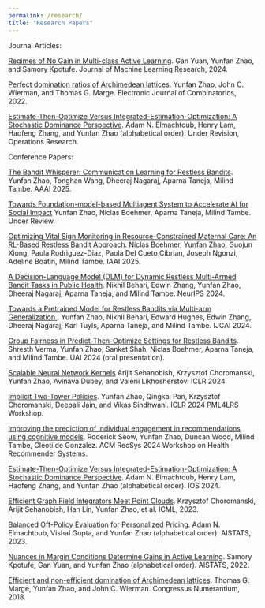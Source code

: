 ```yaml
---
permalink: /research/
title: "Research Papers"
---
```


Journal Articles:

[Regimes of No Gain in Multi-class Active Learning](https://www.jmlr.org/papers/volume25/23-0234/23-0234.pdf). Gan Yuan, Yunfan Zhao, and Samory Kpotufe. Journal of Machine Learning Research, 2024. 

[Perfect domination ratios of Archimedean lattices](https://www.combinatorics.org/ojs/index.php/eljc/article/view/v29i3p60). Yunfan Zhao, John C. Wierman, and Thomas G. Marge. Electronic Journal of Combinatorics, 2022.

[Estimate-Then-Optimize Versus Integrated-Estimation-Optimization: A Stochastic Dominance Perspective](https://arxiv.org/abs/2304.06833). Adam N. Elmachtoub, Henry Lam, Haofeng Zhang, and Yunfan Zhao (alphabetical order). Under Revision, Operations Research. 


Conference Papers: 

[The Bandit Whisperer: Communication Learning for Restless Bandits](https://arxiv.org/abs/2408.05686). Yunfan Zhao, Tonghan Wang, Dheeraj Nagaraj, Aparna Taneja, Milind Tambe. AAAI 2025. 

[Towards Foundation-model-based Multiagent System to Accelerate AI for Social Impact](https://arxiv.org/pdf/2412.07880) Yunfan Zhao, Niclas Boehmer, Aparna Taneja, Milind Tambe. Under Review. 

[Optimizing Vital Sign Monitoring in Resource-Constrained Maternal Care: An RL-Based Restless Bandit Approach](https://arxiv.org/pdf/2410.08377). Niclas Boehmer, Yunfan Zhao, Guojun Xiong, Paula Rodriguez-Diaz, Paola Del Cueto Cibrian, Joseph Ngonzi, Adeline Boatin, Milind Tambe. IAAI 2025.

[A Decision-Language Model (DLM) for Dynamic Restless Multi-Armed Bandit Tasks in Public Health](https://arxiv.org/abs/2402.14807). Nikhil Behari, Edwin Zhang, Yunfan Zhao, Dheeraj Nagaraj, Aparna Taneja, and Milind Tambe. NeurIPS 2024. 

[Towards a Pretrained Model for Restless Bandits via Multi-arm Generalization
](https://arxiv.org/abs/2310.14526). Yunfan Zhao, Nikhil Behari, Edward Hughes, Edwin Zhang, Dheeraj Nagaraj, Karl Tuyls, Aparna Taneja, and Milind Tambe. IJCAI 2024. 

[Group Fairness in Predict-Then-Optimize Settings for Restless Bandits](https://teamcore.seas.harvard.edu/publications/group-fairness-predict-then-optimize-settings-restless-bandits). Shresth Verma, Yunfan Zhao, Sanket Shah, Niclas Boehmer, Aparna Taneja, and Milind Tambe. UAI 2024 (oral presentation). 

[Scalable Neural Network Kernels](https://arxiv.org/abs/2310.13225) Arijit Sehanobish, Krzysztof Choromanski, Yunfan Zhao, Avinava Dubey, and Valerii Likhosherstov. ICLR 2024. 

[Implicit Two-Tower Policies](https://arxiv.org/abs/2208.01191). Yunfan Zhao, Qingkai Pan, Krzysztof Choromanski, Deepali Jain, and Vikas Sindhwani. ICLR 2024 PML4LRS Workshop.

[Improving the prediction of individual engagement in recommendations using cognitive models](https://arxiv.org/pdf/2408.16147). Roderick Seow, Yunfan Zhao, Duncan Wood, Milind Tambe, Cleotilde Gonzalez. ACM RecSys 2024 Workshop on Health Recommender Systems.

[Estimate-Then-Optimize Versus Integrated-Estimation-Optimization: A Stochastic Dominance Perspective](https://www.dropbox.com/scl/fi/th8r3fcxurxij1iji7fmm/IOS_2024_paper_446.pdf?rlkey=jtviv5h3m4rdv7yye6tonebsg&e=1&dl=0). Adam N. Elmachtoub, Henry Lam, Haofeng Zhang, and Yunfan Zhao (alphabetical order). IOS 2024. 

[Efficient Graph Field Integrators Meet Point Clouds](https://arxiv.org/abs/2302.00942). Krzysztof Choromanski, Arijit Sehanobish, Han Lin, Yunfan Zhao, et al. ICML, 2023.

[Balanced Off-Policy Evaluation for Personalized Pricing](https://arxiv.org/abs/2302.12736). Adam N. Elmachtoub, Vishal Gupta, and Yunfan Zhao (alphabetical order). AISTATS, 2023. 

[Nuances in Margin Conditions Determine Gains in Active Learning](https://arxiv.org/abs/2110.08418). Samory Kpotufe, Gan Yuan, and Yunfan Zhao (alphabetical order). AISTATS, 2022.

[Efficient and non-efficient domination of Archimedean lattices](https://scholar.google.com/citations?view_op=view_citation&hl=en&user=wy_rqnwAAAAJ&citation_for_view=wy_rqnwAAAAJ:2osOgNQ5qMEC). Thomas G. Marge, Yunfan Zhao, and John C. Wierman. Congressus Numerantium, 2018.




